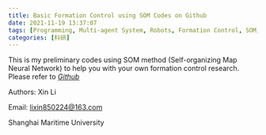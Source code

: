```yaml
---
title: Basic Formation Control using SOM Codes on Github
date: 2021-11-19 13:37:07
tags: [Programming, Multi-agent System, Robots, Formation Control, SOM, Control, Decision Making, Neural Networks]
categories: [科研]
---
```


This is my preliminary codes using SOM method (Self-organizing Map Neural Network) to help you with your own formation control research. Please refer to *[Github](https://github.com/ayawaya2014/Formation_Control_SOM_1)*

Authors: Xin Li

Email: lixin850224@163.com

Shanghai Maritime University

